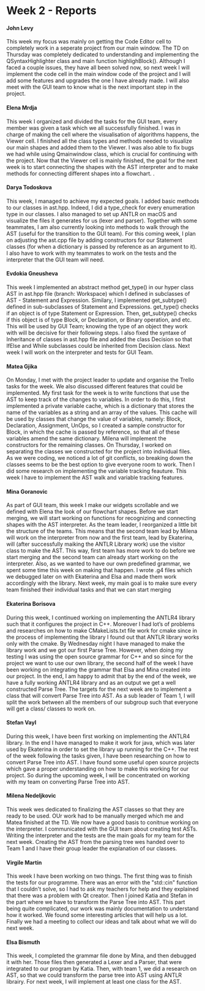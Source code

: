 # Week 2 - Reports

#### John Levy 
This week my focus was mainly on getting the Code Editor cell to completely work in a seperate project from our main window. 
The TD on Thursday was completely dedicated to understanding and implementing the QSyntaxHighlighter class and main function highlighBlock(). 
Although I faced a couple issues, they have all been solved now, so next week I will implement the code cell in the main window code of the project and I will add some features and upgrades the one I have already made. 
I will also meet with the GUI team to know what is the next important step in the project.

#### Elena Mrdja
This week I organized and divided the tasks for the GUI team, every member was given a task which we all successfully finished. I was in charge of making the cell where the visualisation of algorithms happens, the Viewer cell. I finished all the class types and methods needed to visualize our main shapes and added them to the Viewer. I was also able to fix bugs we had while using Qmainwindow class, which is crucial for continuing with the project. Now that the Viewer cell is mainly finished, the goal for the next week is to start connecting the shapes with the AST interpreter and to make methods for connecting different shapes into a flowchart. .

#### Darya Todoskova
This week, I managed to achieve my expected goals. I added basic methods to our classes in ast.hpp. Indeed, I did a type_check for every enumeration type in our classes. I also managed to set up ANTLR on macOS and visualize the files it generates for us (lexer and parser). Together with some teammates, I am also currently looking into methods to walk through the AST (useful for the transition to the GUI team). For this coming week, I plan on adjusting the ast.cpp file by adding constructors for our Statement classes (for when a dictionary is passed by reference as an argument to it). I also have to work with my teammates to work on the tests and the interpreter that the GUI team will need.

#### Evdokia Gneusheva
This week I implemented an abstract method get_type() in our hyper class AST in ast.hpp file (branch: Workspace) which I defined in subclasses of  AST - Statement and Expression. Similary, I implemented get_subtype() defined in sub-subclasses of Statement and Expressions. get_type() checks if an object is of type Statement or Expression. Then, get_subtype() checks if this object is of type Block, or Declaration, or Binary operation, and etc. This will be used by GUI Team; knowing the type of an object they work with will be decisive for their following steps. I also fixed the syntaxe of Inheritance of classes in ast.hpp file and added the class Decision so that IfElse and While subclasses could be inherited from Decision class.
Next week I will work on the interpreter and tests for GUI Team.

#### Matea Gjika
On Monday, I met with the project leader to update and organise the Trello tasks for the week. We also discussed different features that could be implemented. My first task for the week is to write functions that use the AST to keep track of the changes to variables. In order to do this, I first implemented a private variable cache, which is a dictionary that stores the name of the variables as a string and an array of the values. This cache will be used by classes that change the value of variables, namely: Block, Declaration, Assignment, UnOps, so I created a sample constructor for Block, in which the cache is passed by reference, so that all of these variables amend the same dictionary. Milena will implement the constructors for the remaining classes. 
On Thursday, I worked on separating the classes we constructed for the project into individual files. As we were coding, we noticed a lot of git conflicts, so breaking down the classes seems to be the best option to give everyone room to work. Then I did some research on implementing the variable tracking feauture.
This week I have to implement the AST walk and variable tracking features.


#### Mina Goranovic
As part of GUI team, this week I make our widgets scrollable and we defined with Elena the look of our flowchart shapes. Before we start merging, we will start working on functions for recognizing and connecting shapes with the AST interpreter.
As the team leader, I reorganized a little bit the structure of the teams. This means that the second team lead by Milena will work on the interpreter from now and the first team, lead by Ekaterina, will (after successfully maiking the ANTLR Library work) use the visitor class to make the AST. This way, first team has more work to do before we start merging and the second team can already start working on the interpreter. Also, as we wanted to have our own predefined grammar, we spent some time this week on making that happen. I wrote .g4 files which we debugged later on with Ekaterina and Elsa and made them work accordingly with the library. Next week, my main goal is to make sure every team finished their individual tasks and that we can start merging

#### Ekaterina Borisova

During this week, I continued working on implementing the ANTLR4 library such that it configures the project in C++. Moreover I had lot’s of problems and researches on how to make CMakeLists.txt file work for cmake since in the process of implementing the library I found out that ANTLR library works only with the cmake. By Wednesday night I have managed to make the library work and we got our first Parse Tree. However, when doing my testing I was using the open source grammar for C++ and so since for the project we want to use our own library, the second half of the week I have been working on integrating the grammar that Elsa and Mina created into our project. In the end, I am happy to admit that by the end of the week, we have a fully working ANTLR4 library and as an output we get a well constructed Parse Tree. The targets for the next week are to implement a class that will convert Parse Tree into AST. As a sub leader of Team 1, I will split the work between all the members of our subgroup such that everyone will get a class/ classes to work on.

#### Stefan Vayl

During this week, I have been first working on implementing the ANTLR4 library. In the end I have managed to make it work for java, which was later used by Ekaterina in order to set the library up running for the C++. The rest of the week following the tasks given, I have been researching on how to convert Parse Tree into AST. I have found some useful open source projects which gave a proper understanding on how to make this working for our project. So during the upcoming week, I will be concentrated on working with my team on converting Parse Tree into AST.

#### Milena Nedeljkovic
This week wes dedicated to finalizing the AST classes so that they are ready to be used. OUr work had to be manually merged which me and Matea finished at the TD.
We now have a good basis to conitnue working on the interpreter. I communicated with the GUI team about creating test ASTs.
Writing the interpreter and the tests are the main goals for my team for the next week.
Creating the AST from the parsing tree wes handed over to Team 1 and I have their group leader the explanation of our classes.

#### Virgile Martin 
This week I have been working on two things. The first thing was to finish the tests for our programme. There was an error with the "std::cin" function that I couldn't solve, so I had to ask my teachers for help and they explained that there was a problem with Qt creator. Then I joined Katia and Stefan in the part where we have to transform the Parse Tree into AST. This part being quite complicated, our work was mainly documentation to understand how it worked. We found some interesting articles that will help us a lot. Finally we had a meeting to collect our ideas and talk about what we will do next week.

#### Elsa Bismuth
This week, I completed the grammar file done by Mina, and then debugged it with her. Those files then generated a Lexer and a Parser, that were integrated to our program by Katia. Then, with team 1, we did a research on AST, so that we could transform the parse tree into AST using ANTLR librairy. For next week, I will implement at least one class for the AST.
